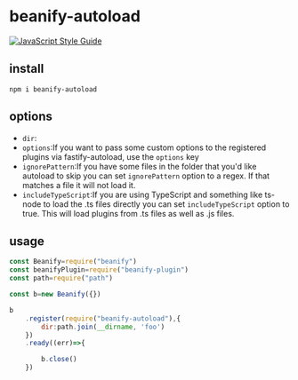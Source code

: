 # beanify-autoload

[![JavaScript Style Guide](https://cdn.rawgit.com/standard/standard/master/badge.svg)](https://github.com/standard/standard)

## install

```
npm i beanify-autoload
```

## options

* ```dir```:
* ```options```:If you want to pass some custom options to the registered plugins via fastify-autoload, use the ```options``` key
* ```ignorePattern```:If you have some files in the folder that you'd like autoload to skip you can set ```ignorePattern``` option to a regex. If that matches a file it will not load it.
* ```includeTypeScript```:If you are using TypeScript and something like ts-node to load the .ts files directly you can set ```includeTypeScript``` option to true. This will load plugins from .ts files as well as .js files.

## usage 

```javascript
const Beanify=require("beanify")
const beanifyPlugin=require("beanify-plugin")
const path=require("path")

const b=new Beanify({})

b
    .register(require("beanify-autoload"),{
        dir:path.join(__dirname, 'foo')
    })
    .ready((err)=>{

        b.close()
    })


```